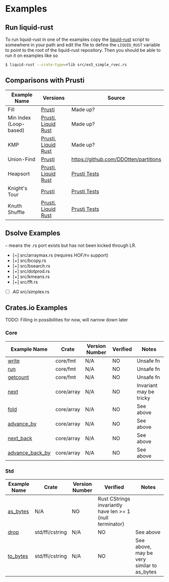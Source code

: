 # Examples

## Run liquid-rust
To run liquid-rust in one of the examples copy the [liquid-rust](liquid-rust) script to somewhere in your path
and edit the file to define the `LIQUID_RUST` variable to point to the root of the liquid-rust repository.
Then you should be able to run it on examples like so

```bash
$ liquid-rust --crate-type=rlib src/ex5_simple_rvec.rs
```

## Comparisons with Prusti
| Example Name | Versions | Source |
| ------------ | -------- | ------ |
| Fill         | [Prusti](https://github.com/liquid-rust/examples/blob/main/prusti/ex1_fill/ex1_fill.rs) | Made up? |
| Min Index (Loop-based) | [Prusti](https://github.com/liquid-rust/examples/blob/main/prusti/ex2_min_index_loop/ex2_min_index_loop.rs), [Liquid Rust](https://github.com/liquid-rust/liquid-rust/blob/atgeller/new_tests/liquid-rust-tests/tests/pos/ex2_min_index_loop.rs) | Made up? |
| KMP | [Prusti](https://github.com/liquid-rust/examples/blob/main/prusti/ex4_kmp/ex4_kmp.rs), [Liquid Rust](https://github.com/liquid-rust/liquid-rust/blob/main/liquid-rust-tests/tests/pos/kmp.rs) | Made up? |
| Union-Find | [Prusti](https://github.com/liquid-rust/examples/blob/main/prusti/union_find/partition_vec.rs) | https://github.com/DDOtten/partitions |
| Heapsort | [Prusti](https://github.com/viperproject/prusti-dev/blob/master/prusti-tests/tests/verify/pass/rosetta/Heapsort.rs), [Liquid Rust](https://github.com/liquid-rust/liquid-rust/blob/main/liquid-rust-tests/tests/pos/heapsort.rs) | [Prusti Tests](https://github.com/viperproject/prusti-dev/tree/master/prusti-tests/tests/verify/pass/rosetta) |
| Knight's Tour | [Prusti](https://github.com/viperproject/prusti-dev/blob/master/prusti-tests/tests/verify/pass/rosetta/Knights_tour.rs) | [Prusti Tests](https://github.com/viperproject/prusti-dev/tree/master/prusti-tests/tests/verify/pass/rosetta) |
| Knuth Shuffle | [Prusti](https://github.com/viperproject/prusti-dev/blob/master/prusti-tests/tests/verify/pass/rosetta/Knuth_shuffle.rs), [Liquid Rust](https://github.com/liquid-rust/liquid-rust/blob/atgeller/new_tests/liquid-rust-tests/tests/pos/knuth_shuffle.rs) | [Prusti Tests](https://github.com/viperproject/prusti-dev/tree/master/prusti-tests/tests/verify/pass/rosetta) |

## Dsolve Examples

`~` means the .rs port exists but has not been kicked through LR.

- [~] src/arraymax.rs (requires HOF/`Fn` support)
- [+] src/bcopy.rs
- [+] src/bsearch.rs
- [+] src/dotprod.rs
- [+] src/kmeans.rs
- [+] src/fft.rs
- [ ] *AG* src/simplex.rs




## Crates.io Examples
TODO: Filling in possibilities for now, will narrow down later

### Core
| Example Name | Crate | Version Number | Verified | Notes |
| ------------ | ----- | -------------- | -------- | ----- |
| [write](https://github.com/rust-lang/rust/blob/181e91567c9f347e055b33b1d7e9894f769aafe3/library/core/src/fmt/mod.rs#L1154) | core/fmt | N/A | NO | Unsafe fn |
| [run](https://github.com/rust-lang/rust/blob/181e91567c9f347e055b33b1d7e9894f769aafe3/library/core/src/fmt/mod.rs#L1198) | core/fmt | N/A | NO | Unsafe fn |
| [getcount](https://github.com/rust-lang/rust/blob/181e91567c9f347e055b33b1d7e9894f769aafe3/library/core/src/fmt/mod.rs#L1219) | core/fmt | N/A | NO | Unsafe fn |
| [next](https://github.com/rust-lang/rust/blob/ce0f7baf5651606c706b7014b5abdaa930cf2600/library/core/src/array/iter.rs#L241) | core/array | N/A | NO | Invariant may be tricky |
| [fold](https://github.com/rust-lang/rust/blob/ce0f7baf5651606c706b7014b5abdaa930cf2600/library/core/src/array/iter.rs#L264) | core/array | N/A | NO | See above |
| [advance_by](https://github.com/rust-lang/rust/blob/ce0f7baf5651606c706b7014b5abdaa930cf2600/library/core/src/array/iter.rs#L285) | core/array | N/A | NO | See above |
| [next_back](https://github.com/rust-lang/rust/blob/ce0f7baf5651606c706b7014b5abdaa930cf2600/library/core/src/array/iter.rs#L309) | core/array | N/A | NO | See above |
| [advance_back_by](https://github.com/rust-lang/rust/blob/ce0f7baf5651606c706b7014b5abdaa930cf2600/library/core/src/array/iter.rs#L326) | core/array | N/A | NO | See above

### Std
| Example Name | Crate | Version Number | Verified | Notes |
| ------------ | ----- | -------------- | -------- | ----- |
| [as_bytes](https://github.com/rust-lang/rust/blob/8f117a77d0880ed59afcc1a19c72ec5c1e44b97c/library/std/src/ffi/c_str.rs#L623) | N/A | NO | Rust CStrings invariantly have len >= 1 (null terminator) |
| [drop](https://github.com/rust-lang/rust/blob/8f117a77d0880ed59afcc1a19c72ec5c1e44b97c/library/std/src/ffi/c_str.rs#L778) | std/ffi/cstring | N/A | NO | See above |
| [to_bytes](https://github.com/rust-lang/rust/blob/8f117a77d0880ed59afcc1a19c72ec5c1e44b97c/library/std/src/ffi/c_str.rs#L1347) | std/ffi/cstring | N/A | NO | See above, may be very similar to as_bytes |
